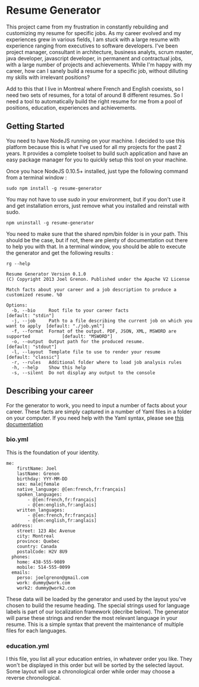 # Resume Generator

This project came from my frustration in constantly rebuilding and customizing my resume for specific jobs. As my career evolved and my experiences grew in various fields, I am stuck with a large resume with experience ranging from executives to software developers. I've been project manager, consultant in architecture, business analyts, scrum master, java developer, javascript developer, in permanent and contractual jobs, with a large number of projects and achievements. While I'm happy with my career, how can I sanely build a resume for a specific job, without dilluting my skills with irrelevant positions? 

Add to this that I live in Montreal where French and English coexists, so I need two sets of resumes, for a total of around 8 different resumes. So I need a tool to automatically build the right resume for me from a pool of positions, education, experiences and achievements. 

## Getting Started

You need to have NodeJS running on your machine. I decided to use this platform because this is what I've used for all my projects for the past 2 years. It provides a complete toolset to build such application and have an easy package manager for you to quickly setup this tool on your machine. 

Once you hace NodeJS 0.10.5+ installed, just type the following command from a terminal window : 

	sudo npm install -g resume-generator
	
You may not have to use *sudo* in your environment, but if you don't use it and get installation errors, just remove what you installed and reinstall with sudo. 

	npm uninstall -g resume-generator

You need to make sure that the shared npm/bin folder is in your path. This should be the case, but if not, there are plenty of documentation out there to help you with that. In a terminal window, you should be able to execute the generator and get the following results : 

	rg --help
	
	Resume Generator Version 0.1.0
	(C) Copyright 2013 Joel Grenon. Published under the Apache V2 License

	Match facts about your career and a job description to produce a customized resume. %0
	
	Options:
	  -b, --bio     Root file to your career facts                                        [default: "stdin"]
	  -j, --job     Path to a file describing the current job on which you want to apply  [default: "./job.yml"]
	  -f, --format  Format of the output. PDF, JSON, XML, MSWORD are supported            [default: "MSWORD"]
	  -o, --output  Output path for the produced resume.                                  [default: "stdout"]
	  -l, --layout  Template file to use to render your resume                            [default: "classic"]
	  -r, --rules   Additional folder where to load job analysis rules
	  -h, --help    Show this help
	  -s, --silent  Do not display any output to the console

## Describing your career

For the generator to work, you need to input a number of facts about your career. These facts are simply captured in a number of Yaml files in a folder on your computer. If you need help with the Yaml syntax, please see [this documentation](http://en.wikipedia.org/wiki/YAML)

### bio.yml

This is the foundation of your identity.

	me:
  		firstName: Joel
  		lastName: Grenon
  		birthday: YYY-MM-DD
  		sex: male|female
		native_language: @[en:french,fr:français]
		spoken_languages:
			- @[en:french,fr:français]
			- @[en:english,fr:anglais]
		written_languages:
			- @[en:french,fr:français]
			- @[en:english,fr:anglais]
	  address:
	    street: 123 Abc Avenue
	    city: Montreal
	    province: Quebec
	    country: Canada
	    postalCode: H2V 8U9
	  phones:
	    home: 438-555-9089
	    mobile: 514-555-0099
	  emails:
	    perso: joelgrenon@gmail.com
	    work: dummy@work.com
	    work2: dummy@work2.com

These data will be loaded by the generator and used by the layout you've chosen to build the resume heading. The special strings used for language labels is part of our localization framework (decribe below). The generator will parse these strings and render the most relevant language in your resume. This is a simple syntax that prevent the maintenance of multiple files for each languages. 


### education.yml

I this file, you list all your education entries, in whatever order you like. They won't be displayed in this order but will be sorted by the selected layout. Some layout will use a chronological order while order may choose a reverse chronological. 



